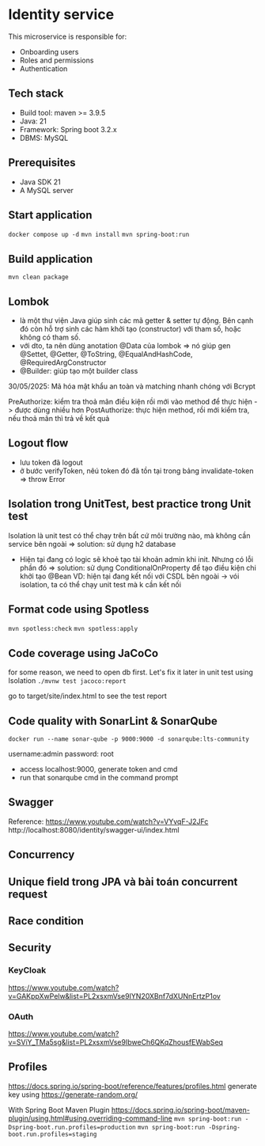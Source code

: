 # Identity service
This microservice is responsible for:
* Onboarding users
* Roles and permissions
* Authentication

## Tech stack
* Build tool: maven >= 3.9.5
* Java: 21
* Framework: Spring boot 3.2.x
* DBMS: MySQL

## Prerequisites
* Java SDK 21
* A MySQL server

## Start application
`docker compose up -d`
`mvn install`
`mvn spring-boot:run`

## Build application
`mvn clean package`

## Lombok
- là một thư viện Java giúp sinh các mã getter & setter tự động. Bên cạnh đó còn hỗ trợ sinh các hàm khởi tạo (constructor) với tham số, hoặc không có tham số.
- với dto, ta nên dùng anotation @Data của lombok => nó giúp gen @Settet, @Getter, @ToString, @EqualAndHashCode, @RequiredArgConstructor
- @Builder: giúp tạo một builder class

30/05/2025: Mã hóa mật khẩu an toàn và matching nhanh chóng với Bcrypt

PreAuthorize: kiểm tra thoả mãn điều kiện rồi mới vào method để thực hiện -> được dùng nhiều hơn
PostAuthorize: thực hiện method, rồi mới kiểm tra, nếu thoả mãn thì trả về kết quả

## Logout flow
- lưu token đã logout
- ở bước verifyToken, nêú token đó đã tồn tại trong bảng invalidate-token => throw Error

## Isolation trong UnitTest, best practice trong Unit test
Isolation là unit test có thể chạy trên bất cứ môi trường nào, mà không cần service bên ngoài
=> solution: sử dụng h2 database
- Hiện tại đang có logic sẽ khoẻ tạo tài khoản admin khi init. Nhưng có lỗi phần đó
=> solution: sử dụng ConditionalOnProperty để tạo điều kiện chi khởi tạo @Bean
VD: hiện tại đang kết nối với CSDL bên ngoài -> vói isolation, ta có thể chạy unit test mà k cần kết nối

## Format code using Spotless
`mvn spotless:check`
`mvn spotless:apply`

## Code coverage using JaCoCo
for some reason, we need to open db first. Let's fix it later in unit test using Isolation
`./mvnw test jacoco:report`

go to target/site/index.html to see the test report

## Code quality with SonarLint & SonarQube
`docker run --name sonar-qube -p 9000:9000 -d sonarqube:lts-community`

username:admin
password: root

- access localhost:9000, generate token and cmd
- run that sonarqube cmd in the command prompt

## Swagger
Reference: https://www.youtube.com/watch?v=VYvqF-J2JFc
http://localhost:8080/identity/swagger-ui/index.html

## Concurrency

## Unique field trong JPA và bài toán concurrent request

## Race condition

## Security

### KeyCloak
https://www.youtube.com/watch?v=GAKppXwPelw&list=PL2xsxmVse9IYN20XBnf7dXUNnErtzP1ov

### OAuth
https://www.youtube.com/watch?v=SViY_TMa5sg&list=PL2xsxmVse9IbweCh6QKqZhousfEWabSeq

## Profiles
https://docs.spring.io/spring-boot/reference/features/profiles.html
generate key using https://generate-random.org/

With Spring Boot Maven Plugin 
https://docs.spring.io/spring-boot/maven-plugin/using.html#using.overriding-command-line
`mvn spring-boot:run -Dspring-boot.run.profiles=production`
`mvn spring-boot:run -Dspring-boot.run.profiles=staging`